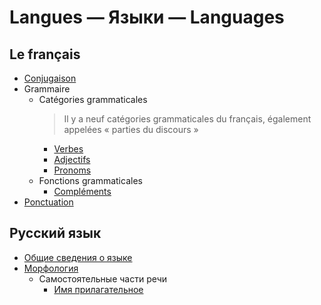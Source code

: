 # Langues — Языки — Languages

## Le français

- [Conjugaison](french/conjugaison.md)
- Grammaire
  - Catégories grammaticales
    > Il y a neuf catégories grammaticales du français, également appelées « parties du discours »
    - [Verbes](french/grammaire/catégories%20grammaticales/verbes.md)
    - [Adjectifs](french/grammaire/adjectifs.md)
    - [Pronoms](french/grammaire/catégories%20grammaticales/pronoms.md)
  - Fonctions grammaticales
    - [Compléments](french/compléments.md)
- [Ponctuation](french/ponctuation.md)

## Русский язык

- [Общие сведения о языке](russian/general.md)
- [Морфология](russian/morphology/morphology.md)
  - Самостоятельные части речи
    - [Имя прилагательное](russian/morphology/adjective.md)